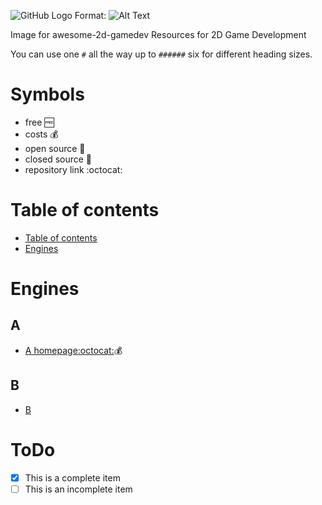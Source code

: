 ![GitHub Logo](/images/logo.png)
Format: ![Alt Text](url)

Image for awesome-2d-gamedev
Resources for 2D Game Development

You can use one `#` all the way up to `######` six for different heading sizes.

# Symbols
* free :free:
* costs :moneybag:
* open source :open_book:
* closed source :closed_book:
* repository link :octocat:


Table of contents
=================
 * [Table of contents](#table-of-contents)
 * [Engines](#engines)

# Engines
## A
* [A homepage](http://github.com)[:octocat:](http://github.com):moneybag:
## B
* [B](http://github.com)




# ToDo
- [x] This is a complete item
- [ ] This is an incomplete item
